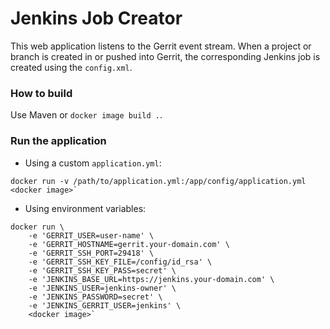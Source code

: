 # Jenkins Job Creator

This web application listens to the Gerrit event stream. When a project or branch is created in or pushed into Gerrit,
the corresponding Jenkins job is created using the `config.xml`.

### How to build

Use Maven or `docker image build .`.

### Run the application

- Using a custom `application.yml`:
~~~~
docker run -v /path/to/application.yml:/app/config/application.yml <docker image>`
~~~~

- Using environment variables:
~~~~
docker run \
    -e 'GERRIT_USER=user-name' \
    -e 'GERRIT_HOSTNAME=gerrit.your-domain.com' \
    -e 'GERRIT_SSH_PORT=29418' \
    -e 'GERRIT_SSH_KEY_FILE=/config/id_rsa' \
    -e 'GERRIT_SSH_KEY_PASS=secret' \
    -e 'JENKINS_BASE_URL=https://jenkins.your-domain.com' \
    -e 'JENKINS_USER=jenkins-owner' \
    -e 'JENKINS_PASSWORD=secret' \
    -e 'JENKINS_GERRIT_USER=jenkins' \
    <docker image>`
~~~~

